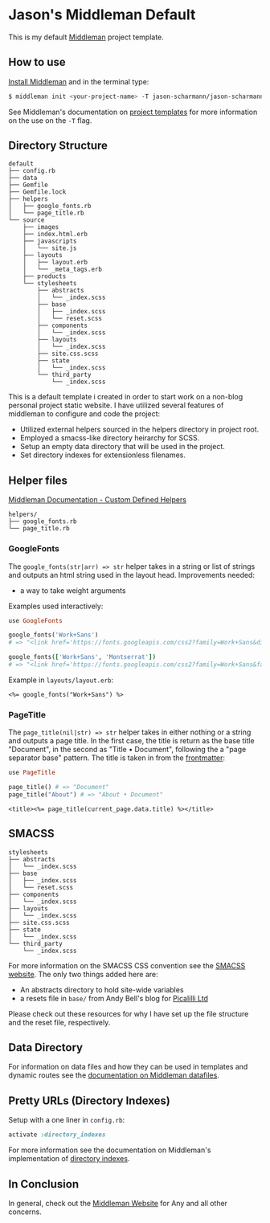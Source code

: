 # Jason's Middleman Default

This is my default [Middleman](https://middlemanapp.com/) project template.

## How to use

[Install Middleman](https://middlemanapp.com/basics/install/) and in the terminal
type:

``` sh
$ middleman init <your-project-name> -T jason-scharmann/jason-scharmann-middleman-default
```
See Middleman's documentation on [project templates](https://middlemanapp.com/advanced/project-templates/)
for more information on the use on the `-T` flag.

## Directory Structure

```
default
├── config.rb
├── data
├── Gemfile
├── Gemfile.lock
├── helpers
│   ├── google_fonts.rb
│   └── page_title.rb
└── source
    ├── images
    ├── index.html.erb
    ├── javascripts
    │   └── site.js
    ├── layouts
    │   ├── layout.erb
    │   └── _meta_tags.erb
    ├── products
    └── stylesheets
        ├── abstracts
        │   └── _index.scss
        ├── base
        │   ├── _index.scss
        │   └── reset.scss
        ├── components
        │   └── _index.scss
        ├── layouts
        │   └── _index.scss
        ├── site.css.scss
        ├── state
        │   └── _index.scss
        └── third_party
            └── _index.scss
```

This is a default template i created in order to start work on a non-blog
personal project static website. I have utilized several features of middleman
to configure and code the project:

- Utilized external helpers sourced in the helpers directory in project root.
- Employed a smacss-like directory heirarchy for SCSS.
- Setup an empty data directory that will be used in the project.
- Set directory indexes for extensionless filenames.

## Helper files

[Middleman Documentation - Custom Defined Helpers](https://middlemanapp.com/basics/helper-methods/#custom-defined-helpers)

```
helpers/
├── google_fonts.rb
└── page_title.rb
```

### GoogleFonts

The `google_fonts(str|arr) => str` helper takes in a string or list of strings
and outputs an html string used in the layout head. Improvements needed:

- a way to take weight arguments

Examples used interactively:

``` ruby
use GoogleFonts

google_fonts('Work+Sans')
# => "<link href='https://fonts.googleapis.com/css2?family=Work+Sans&display=swap' rel='stylesheet'>"

google_fonts(['Work+Sans', 'Montserrat'])
# => "<link href='https://fonts.googleapis.com/css2?family=Work+Sans&family=Montserrat&display=swap' rel='stylesheet'>"
```

Example in `layouts/layout.erb`:

``` eruby
<%= google_fonts("Work+Sans") %>
```

### PageTitle

The `page_title(nil|str) => str` helper takes in either nothing or a string
and outputs a page title. In the first case, the title is return as the base
title "Document", in the second as "Title • Document", following the a
"page separator base" pattern. The title is taken in from the [frontmatter](https://middlemanapp.com/basics/frontmatter/):

``` ruby
use PageTitle

page_title() # => "Document"
page_title("About") # => "About • Document"
```

``` eruby
<title><%= page_title(current_page.data.title) %></title>
```

## SMACSS

```
stylesheets
├── abstracts
│   └── _index.scss
├── base
│   ├── _index.scss
│   └── reset.scss
├── components
│   └── _index.scss
├── layouts
│   └── _index.scss
├── site.css.scss
├── state
│   └── _index.scss
└── third_party
    └── _index.scss
```

For more information on the SMACSS CSS convention see the [SMACSS website](http://smacss.com/).
The only two things added here are:

- An abstracts directory to hold site-wide variables
- a resets file in `base/` from Andy Bell's blog for [Picalilli Ltd](https://piccalil.li/blog/a-modern-css-reset/)

Please check out these resources for why I have set up the file structure and
the reset file, respectively.

## Data Directory

For information on data files and how they can be used in templates and dynamic
routes see the [documentation on Middleman datafiles](https://middlemanapp.com/advanced/data-files/).

## Pretty URLs (Directory Indexes)

Setup with a one liner in `config.rb`:

``` ruby
activate :directory_indexes
```

For more information see the documentation on Middleman's implementation of
[directory indexes](https://middlemanapp.com/advanced/pretty-urls/).

## In Conclusion

In general, check out the [Middleman Website](https://middlemanapp.com/) for Any
and all other concerns.
